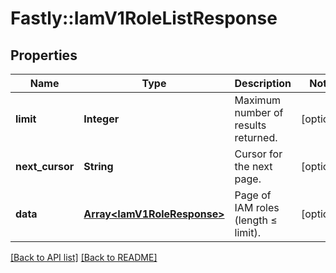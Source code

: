 # Fastly::IamV1RoleListResponse

## Properties

| Name | Type | Description | Notes |
| ---- | ---- | ----------- | ----- |
| **limit** | **Integer** | Maximum number of results returned. | [optional] |
| **next_cursor** | **String** | Cursor for the next page. | [optional] |
| **data** | [**Array&lt;IamV1RoleResponse&gt;**](IamV1RoleResponse.md) | Page of IAM roles (length ≤ limit). | [optional] |

[[Back to API list]](../../README.md#endpoints) [[Back to README]](../../README.md)

